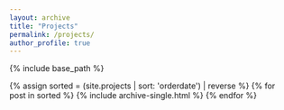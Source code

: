 ```yaml
---
layout: archive
title: "Projects"
permalink: /projects/
author_profile: true
---
```


{% include base_path %}

{% assign sorted = (site.projects | sort: 'orderdate') | reverse %}
{% for post in sorted %}
  {% include archive-single.html %}
{% endfor %}
